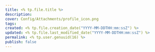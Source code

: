 ```yaml
---
title: <% tp.file.title %>
description: 
cover: Config/Attachments/profile_icon.png
tags: 
created: <% tp.file.creation_date("YYYY-MM-DDTHH:mm:ssZ") %>
updated: <% tp.file.last_modified_date("YYYY-MM-DDTHH:mm:ssZ") %>
permalink: <% tp.user.genuuid(16) %>
publish: false
---
```


